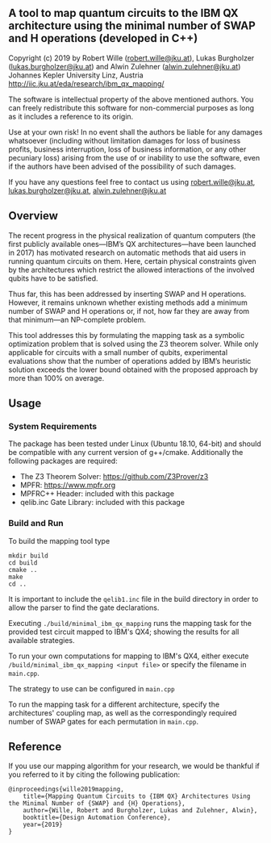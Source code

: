 ## A tool to map quantum circuits to the IBM QX architecture using the minimal number of SWAP and H operations (developed in C++)
Copyright (c) 2019
by Robert Wille (robert.wille@jku.at), Lukas Burgholzer (lukas.burgholzer@jku.at) and Alwin Zulehner (alwin.zulehner@jku.at)
Johannes Kepler University Linz, Austria
http://iic.jku.at/eda/research/ibm_qx_mapping/

The software is intellectual property of the above mentioned authors. You 
can freely redistribute this software for non-commercial purposes as long as 
it includes a reference to its origin.

Use at your own risk!
In no event shall the authors be liable for any 
damages whatsoever (including without limitation damages for loss of business 
profits, business interruption, loss of business information, or any other 
pecuniary loss) arising from the use of or inability to use the software, even 
if the authors have been advised of the possibility of such 
damages.

If you have any questions feel free to contact us using
robert.wille@jku.at, lukas.burgholzer@jku.at, alwin.zulehner@jku.at

## Overview

The recent progress in the physical realization of quantum computers (the first publicly available ones—IBM’s QX architectures—have been launched in 2017) has motivated research on automatic methods that aid users in running quantum circuits on them. Here, certain physical constraints given by the architectures which restrict the allowed interactions of the involved qubits have to be satisfied.
 
Thus far, this has been addressed by inserting SWAP and H operations. However, it remains unknown whether existing methods add a minimum number of SWAP and H operations or, if not, how far they are away from that minimum—an NP-complete problem. 
 
This tool addresses this by formulating the mapping task as a symbolic optimization problem that is solved using the Z3 theorem solver. While only applicable for circuits with a small number of qubits, experimental evaluations show that the number of operations added by IBM’s heuristic solution exceeds the lower bound obtained with the proposed approach by more than 100% on average.

## Usage

### System Requirements 

The package has been tested under Linux (Ubuntu 18.10, 64-bit) and should be compatible with any current version of g++/cmake.
Additionally the following packages are required:
* The Z3 Theorem Solver: https://github.com/Z3Prover/z3
* MPFR: https://www.mpfr.org
* MPFRC++ Header: included with this package
* qelib.inc Gate Library: included with this package
  
### Build and Run 

To build the mapping tool type

    mkdir build
    cd build 
    cmake ..
    make
    cd ..
    
It is important to include the `qelib1.inc` file in the build directory in order to allow the parser to find the gate declarations.

Executing ``./build/minimal_ibm_qx_mapping`` runs the mapping task for the provided test circuit
mapped to IBM's QX4; showing the results for all available strategies. 

To run your own computations for mapping to IBM's QX4, either execute ``/build/minimal_ibm_qx_mapping <input file>`` or specify the filename in ``main.cpp``.

The strategy to use can be configured in ``main.cpp``

To run the mapping task for a different architecture, specify the architectures' coupling map, as well as the correspondingly required number of SWAP gates for each permutation in ``main.cpp``.

## Reference

If you use our mapping algorithm for your research, we would be thankful if you referred to it
by citing the following publication: 
````
@inproceedings{wille2019mapping,
    title={Mapping Quantum Circuits to {IBM QX} Architectures Using the Minimal Number of {SWAP} and {H} Operations},
    author={Wille, Robert and Burgholzer, Lukas and Zulehner, Alwin},
    booktitle={Design Automation Conference},
    year={2019}
}
````
